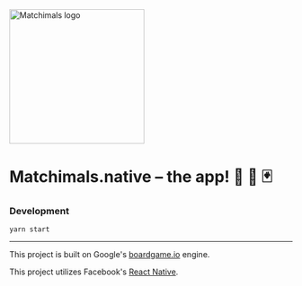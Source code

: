 <img src="./matchimals-icon" alt="Matchimals logo" width="240" />

# Matchimals.native – the app! 📲 🦁 🃏

### Development

`yarn start`

---

This project is built on Google's [boardgame.io](https://github.com/google/boardgame.io) engine.

This project utilizes Facebook's [React Native](https://facebook.github.io/react-native/).
